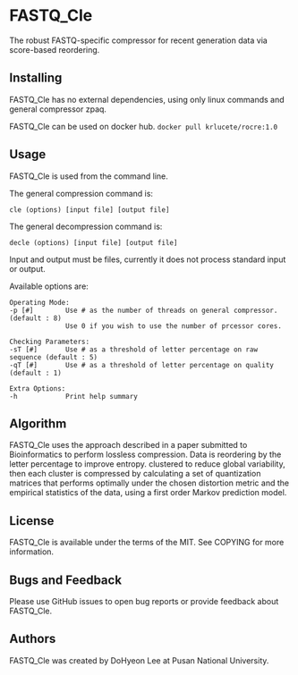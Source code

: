 # FASTQ_Cle

The robust FASTQ-specific compressor for recent generation data via score-based reordering.

## Installing

FASTQ_Cle has no external dependencies, using only linux commands and general compressor zpaq.

FASTQ_Cle can be used on docker hub. 
```docker pull krlucete/rocre:1.0```

## Usage

FASTQ_Cle is used from the command line. 

The general compression command is:

```cle (options) [input file] [output file]```

The general decompression command is:

```decle (options) [input file] [output file]```

Input and output must be files, currently it does not process standard input or output.

Available options are:

```
Operating Mode:
-p [#]        Use # as the number of threads on general compressor. (default : 8)
              Use 0 if you wish to use the number of prcessor cores.

Checking Parameters:
-sT [#]       Use # as a threshold of letter percentage on raw sequence (default : 5)
-qT [#]       Use # as a threshold of letter percentage on quality (default : 1)

Extra Options:
-h            Print help summary
```

## Algorithm

FASTQ_Cle uses the approach described in a paper submitted to Bioinformatics to perform lossless compression. 
Data is reordering by the letter percentage to improve entropy. 
clustered to reduce global variability, then each cluster is compressed by calculating a set of quantization
matrices that performs optimally under the chosen distortion metric and the empirical statistics of
the data, using a first order Markov prediction model.

## License

FASTQ_Cle is available under the terms of the MIT. See COPYING for more information.

## Bugs and Feedback

Please use GitHub issues to open bug reports or provide feedback about FASTQ_Cle.

## Authors

FASTQ_Cle was created by DoHyeon Lee at Pusan National University.
